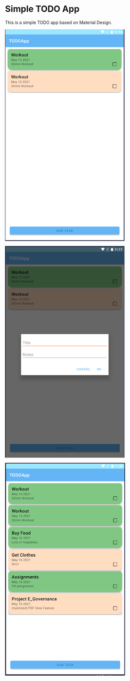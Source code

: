 # Simple TODO App

This is a simple TODO app based on Material Design. 

![TODO APP](https://github.com/usndangol97/Android-TODO-App/blob/main/SimpleTODOApp/todoApp1.PNG)

![TODO APP](https://github.com/usndangol97/Android-TODO-App/blob/main/SimpleTODOApp/todoApp2.PNG)

![TODO APP](https://github.com/usndangol97/Android-TODO-App/blob/main/SimpleTODOApp/todoApp3.PNG)
